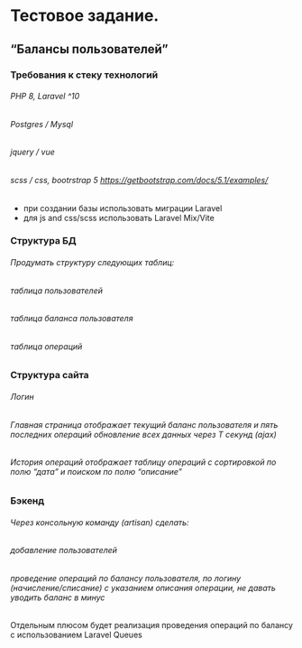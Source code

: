 # Тестовое задание.
## “Балансы пользователей”
### Требования к стеку технологий
###### PHP 8, Laravel ^10
###### Postgres / Mysql
###### jquery / vue
###### scss / css, bootrstrap 5 https://getbootstrap.com/docs/5.1/examples/
- при создании базы использовать миграции Laravel
- для js and css/scss использовать Laravel Mix/Vite
### Структура БД
###### Продумать структуру следующих таблиц:
###### таблица пользователей
###### таблица баланса пользователя
###### таблица операций

### Структура сайта
###### Логин
###### Главная страница отображает текущий баланс пользователя и пять последних операций обновление всех данных через T секунд (ajax)
###### История операций отображает таблицу операций с сортировкой по полю “дата” и поиском по полю “описание”

### Бэкенд
###### Через консольную команду (artisan) сделать:
###### добавление пользователей
###### проведение операций по балансу пользователя, по логину (начисление/списание) с указанием описания операции, не давать уводить баланс в минус


Отдельным плюсом будет реализация проведения операций по балансу с использованием Laravel Queues
